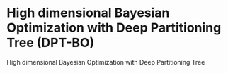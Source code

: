 # High dimensional Bayesian Optimization with Deep Partitioning Tree (DPT-BO)
High dimensional Bayesian Optimization with Deep Partitioning Tree
